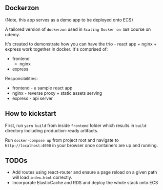 ## Dockerzon

(Note, this app serves as a demo app to be deployed onto ECS)

A tailored version of `dockerzon` used in `Scaling Docker on AWS` course on udemy.

It's created to demonstrate how you can have the trio - react app + nginx + express work together in docker. It's comprised of:

- frontend
  - nginx
- express

Responsibilities:

- frontend - a sample react app
- nginx - reverse proxy + static assets serving
- express - api server


## How to kickstart
First, run `yarn build` from inside `frontend` folder which results in `build` directory including production-ready artifacts.

Run `docker-compose up` from project root and navigate to `http://localhost:4000` in your browser once containers are up and running.

## TODOs
- Add routes using react-router and ensure a page reload on a given path will load `index.html` correctly.
- Incorporate ElasticCache and RDS and deploy the whole stack onto ECS
